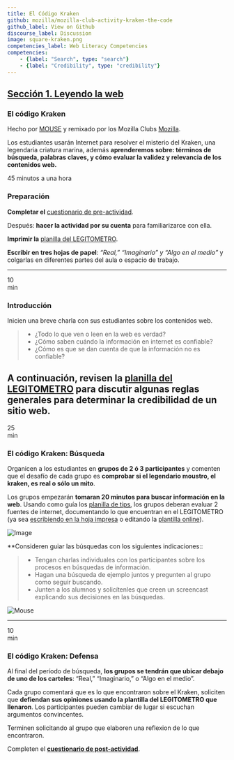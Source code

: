 ```yaml
---
title: El Código Kraken
github: mozilla/mozilla-club-activity-kraken-the-code
github_label: View on Github
discourse_label: Discussion
image: square-kraken.png
competencies_label: Web Literacy Competencies
competencies:
    - {label: "Search", type: "search"}
    - {label: "Credibility", type: "credibility"}
---
```


## [Sección 1. Leyendo la web](http://mozilla.github.io/webmaker-curriculum/WebLiteracyBasics-I/)

### El código Kraken

Hecho por [MOUSE](http://mouse.org/) y remixado por los Mozilla Clubs [Mozilla](https://webmaker.org/mentor).

Los estudiantes usarán Internet para resolver el misterio del Kraken, una legendaria criatura marina, además **aprenderemos sobre: términos de búsqueda, palabras claves, y cómo evaluar la validez y relevancia de los contenidos web.**

45 minutos a una hora

### Preparación

**Completar el** [cuestionario de pre-actividad](http://goo.gl/forms/Uua6yKIy5E).

Después: **hacer la actividad por su cuenta** para familiarizarce con ella.

**Imprimir la** [planilla del LEGITOMETRO](https://ia601508.us.archive.org/30/items/LEGITOMETROES/LEGIT-O-ETER-ES.pdf).

**Escribir en tres hojas de papel**: *“Real,” “Imaginario” y “Algo en el medio”* y colgarlas en diferentes partes del aula o espacio de trabajo.

---

10<br>min

### Introducción

Inicien una breve charla con sus estudiantes sobre los contenidos web.

>*  ¿Todo lo que ven o leen en la web es verdad?
>*  ¿Cómo saben cuándo la información en internet es confiable?
>*  ¿Cómo es que se dan cuenta de que la información no es confiable?

**A continuación, revisen la** [planilla del LEGITOMETRO](https://ia601508.us.archive.org/30/items/LEGITOMETROES/LEGIT-O-ETER-ES.pdf) para discutir algunas reglas generales para determinar la credibilidad de un sitio web.
---

25<br>min

### El código Kraken: Búsqueda

Organicen a los estudiantes en **grupos de 2 ó 3 participantes** y comenten que el desafío de cada grupo es **comprobar si el legendario moustro, el kraken, es real o sólo un mito**.

Los grupos empezarán **tomaran 20 minutos para buscar información en la web**. Usando como guía los [planilla de tips](https://ia601508.us.archive.org/30/items/LEGITOMETROES/LEGIT-O-ETER-ES.pdf), los grupos deberan evaluar 2 fuentes de internet, documentando lo que encuentran en el LEGITOMETRO (ya sea [escribiendo en la hoja impresa](https://ia601508.us.archive.org/30/items/LEGITOMETROES/LEGIT-O-ETER-ES.pdf) o editando la [plantilla online](https://d157rqmxrxj6ey.cloudfront.net/amaciel/10587/)). 

![Image](http://mozilla.github.io/webmaker-curriculum/images/kraken-in-progress.jpg)

**Consideren guiar las búsquedas con los siguientes indicaciones::

>*  Tengan charlas individuales con los participantes sobre los procesos en búsquedas de información.
>*  Hagan una búsqueda de ejemplo juntos y pregunten al grupo como seguir buscando.
>*  Junten a los alumnos y solicítenles que creen un screencast explicando sus decisiones en las búsquedas.

![Mouse](http://mozilla.github.io/webmaker-curriculum/images/kraken-finished-example.jpg)

---

10<br>min

### El código Kraken: Defensa

Al final del período de búsqueda, **los grupos se tendrán que ubicar debajo de uno de los carteles**: “Real,” “Imaginario,” o “Algo en el medio”.

Cada grupo comentará que es lo que encontraron sobre el Kraken, soliciten que **defiendan sus opiniones usando la plantilla del LEGITOMETRO  que llenaron**. Los participantes pueden cambiar de lugar si escuchan argumentos convincentes.

Terminen solicitando al grupo que elaboren una reflexion de lo que encontraron.

Completen el **[cuestionario de post-actividad](http://goo.gl/forms/JBw5uvEbE1)**.
